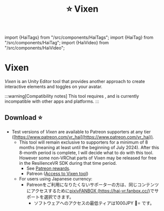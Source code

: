 ﻿---
title: ⭐ Vixen
---
import {HaiTags} from "/src/components/HaiTags";
import {HaiTag} from "/src/components/HaiTag";
import {HaiVideo} from "/src/components/HaiVideo";

# Vixen

<HaiTags>
<HaiTag requiresVRChat={true} />
</HaiTags>

*Vixen* is an Unity Editor tool that provides another approach to create interactive elements and toggles on your avatar.

:::warning[Compatibility notes]
This tool requires <HaiTag requiresVRChat={true} short={true} />, and is currently incompatible with other apps and platforms.
:::

<HaiVideo src="./img/2023-10-20_17-11-26_ShareX.mp4"></HaiVideo>

## Download ⭐

- Test versions of *Vixen* are available to Patreon supporters at any tier ([https://www.patreon.com/vr_hai](https://www.patreon.com/vr_hai)).
  - This tool will remain exclusive to supporters for a minimum of 8 months (meaning at least until the beginning of July 2024). After this 8-month period is complete, I will decide what to do with this tool. However some non-VRChat parts of Vixen may be released for free in the ResilienceVR SDK during that time period.
    - See [Patreon rewards](../other/patreon).
    - Patreon ([Access to Vixen tool](https://www.patreon.com/posts/91359532))
  - For users using Japanese currency:
    - Patreonをご利用になりたくないサポーターの方は、同じコンテンツにアクセスするために[pixivFANBOX (https://hai-vr.fanbox.cc/)](https://hai-vr.fanbox.cc/)でサポートを選択できます。
      - ソフトウェアへのアクセスの最低ティアは1000JPY 🌙⭐ です。
